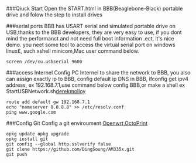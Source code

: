 ###Qiuck Start
Open the START.html in BBB(Beaglebone-Black) portable drive and folow the step to install drives

###serial ports
BBB has USART serial and simulated portable drive on USB,thanks to the BBB developers, they are very easy to use, if you dont mind the performanct and not need full boot information .ect, it's nice demo. you neet some tool to access the virtual serial port on windows linux£, such xshell minicom,Mac user  command below.
	
	screen /dev/cu.usbserial 9600

###access Internel
Config PC Internel to share the network to BBB, you also can assign exactly ip to BBB, config default ip DNS in  BBB, ifconfig get ipv4 address, ex 192.168.7.1,use command below config BBB,or make a shell ex StartUSBNetwork.sh[derekmolloy][1]

	route add default gw 192.168.7.1
	echo "nameserver 8.8.8.8" >> /etc/resolv.conf
	ping www.google.com

###Config Git
Config a git enviroument [Openwrt][2],[OctoPrint][3]

	opkg update	opkg upgrade
	opkg install git
	git config --global http.sslverify false
	git clone https://github.com/DingSoung/AM335x.git
	git push

[1]: http://derekmolloy.ie/beaglebone/getting-started-usb-network-adapter-on-the-beaglebone
[2]:http://wiki.openwrt.org/doc/techref/opkg
[3]: https://github.com/foosel/OctoPrint/wiki/Setup-on-BeagleBone-Black-running-%C3%85ngstr%C3%B6m

